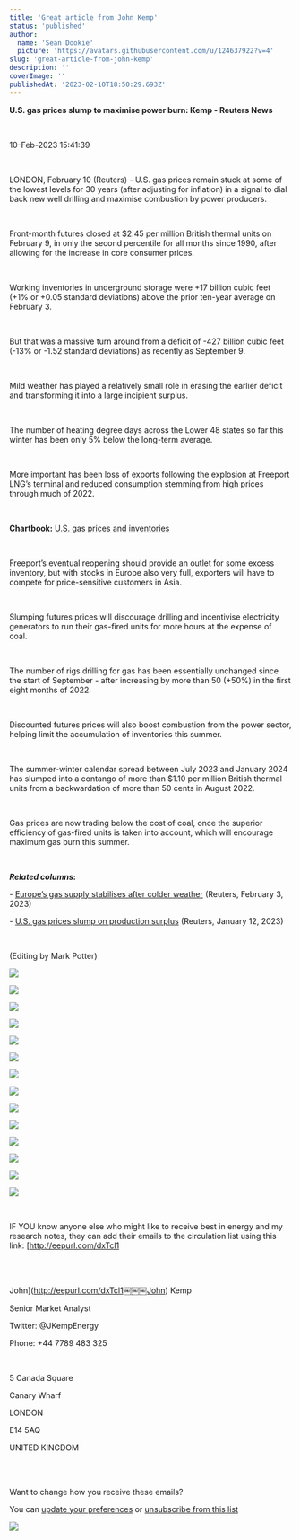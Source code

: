 ```yaml
---
title: 'Great article from John Kemp'
status: 'published'
author:
  name: 'Sean Dookie'
  picture: 'https://avatars.githubusercontent.com/u/124637922?v=4'
slug: 'great-article-from-john-kemp'
description: ''
coverImage: ''
publishedAt: '2023-02-10T18:50:29.693Z'
---
```


**U.S. gas prices slump to maximise power burn: Kemp - Reuters News**<br>

<br>

10-Feb-2023 15:41:39<br>

<br>

LONDON, February 10 (Reuters) - U.S. gas prices remain stuck at some of the lowest levels for 30 years (after adjusting for inflation) in a signal to dial back new well drilling and maximise combustion by power producers.<br>

<br>

Front-month futures closed at $2.45 per million British thermal units on February 9, in only the second percentile for all months since 1990, after allowing for the increase in core consumer prices.<br>

<br>

Working inventories in underground storage were +17 billion cubic feet (+1% or +0.05 standard deviations) above the prior ten-year average on February 3.<br>

<br>

But that was a massive turn around from a deficit of -427 billion cubic feet (-13% or -1.52 standard deviations) as recently as September 9.<br>

<br>

Mild weather has played a relatively small role in erasing the earlier deficit and transforming it into a large incipient surplus.<br>

<br>

The number of heating degree days across the Lower 48 states so far this winter has been only 5% below the long-term average.<br>

<br>

More important has been loss of exports following the explosion at Freeport LNG’s terminal and reduced consumption stemming from high prices through much of 2022.<br>

<br>

**Chartbook:** [U.S. gas prices and inventories](https://twitter.us18.list-manage.com/track/click?u=92fd2e3ec7962cda008f0732a&id=3e3e22aa24&e=559da1d891)<br>

<br>

Freeport’s eventual reopening should provide an outlet for some excess inventory, but with stocks in Europe also very full, exporters will have to compete for price-sensitive customers in Asia.<br>

<br>

Slumping futures prices will discourage drilling and incentivise electricity generators to run their gas-fired units for more hours at the expense of coal.<br>

<br>

The number of rigs drilling for gas has been essentially unchanged since the start of September - after increasing by more than 50 (+50%) in the first eight months of 2022.<br>

<br>

Discounted futures prices will also boost combustion from the power sector, helping limit the accumulation of inventories this summer.<br>

<br>

The summer-winter calendar spread between July 2023 and January 2024 has slumped into a contango of more than $1.10 per million British thermal units from a backwardation of more than 50 cents in August 2022.<br>

<br>

Gas prices are now trading below the cost of coal, once the superior efficiency of gas-fired units is taken into account, which will encourage maximum gas burn this summer.<br>

<br>

***Related columns*:**<br>

\- [Europe’s gas supply stabilises after colder weather](https://twitter.us18.list-manage.com/track/click?u=92fd2e3ec7962cda008f0732a&id=5a8e861759&e=559da1d891) (Reuters, February 3, 2023)<br>

\- [U.S. gas prices slump on production surplus](https://twitter.us18.list-manage.com/track/click?u=92fd2e3ec7962cda008f0732a&id=66d4d2f6eb&e=559da1d891) (Reuters, January 12, 2023)<br>

<br>

(Editing by Mark Potter)<br>

![](https://ci4.googleusercontent.com/proxy/e_W3Emm199TPSyRKrmyDJ_NiBDbMm2NbDVieoo7L07QzbTiYQ64e9LZGnUesXgOMY1ml5uVT2PQoLBhSYMJn9xpuo6q22YmK9GWDj_8yxo2Ub2lojcrIAqVzeYtVqZ0YZV2tQ0IR_nvYnBk7J7YEFG_og-0wHw=s0-d-e1-ft#https://mcusercontent.com/92fd2e3ec7962cda008f0732a/images/d89453fd-d05c-4389-4109-d032062ccd39.png)

![](https://ci6.googleusercontent.com/proxy/fmWscIHmwIbundkfOWbTuDCN9wPMS2c9fsne91TDYdd2Y6R7SjREIVdDMIVRnkD371d6_zVVAKQdMIBW4El0lJMzxu8bMdam9jT0y-f_t__pOdXs41QqydEEe6M6l0xFu6CkHu4QmOyfcW5AySQJmOAcja66fQ=s0-d-e1-ft#https://mcusercontent.com/92fd2e3ec7962cda008f0732a/images/f4fc8e67-3437-7f9f-628c-c57d42b99573.png)

![](https://ci3.googleusercontent.com/proxy/rA1SODSergJyzQGIRIlrzvk0tfJ16JU_WwR7yAkFKgU7C-70L4VT9wRVevIP5_0nIFsxkDt0miaIDjKdJk_OdDvYe3snPpj5qPntV1YtQnWVZCCbzvK7faMAP-jBGwEleFpyohgBmmL-Ih-dOM4iLZtn6Fy3cA=s0-d-e1-ft#https://mcusercontent.com/92fd2e3ec7962cda008f0732a/images/09afc615-908f-e205-eaa5-770813149ed1.png)

![](https://ci5.googleusercontent.com/proxy/NXuOflhcvW_Gclw68XT6UDT9QfOIlU2x7kN3ozMbZNjUerxn249eXWiwmOFFibUWnBI6nyPBe7KJcxhIiIqHPj1tEvmuHmXx1PMTjHMsrtcKgJiJ-PZYn4psrBIDYC7tnCFgD_WCXSAdNqlj7Yd8RlWgbBVFSQ=s0-d-e1-ft#https://mcusercontent.com/92fd2e3ec7962cda008f0732a/images/c101da6a-93bd-22ac-1c20-925b6d487112.png)

![](https://ci6.googleusercontent.com/proxy/GaamR6pRp7Eq-XhZ8vjysE9JQvQFN6p-LQHXTDK5u1jGPyOo6sSPkqmE1yIuOVEZHDUKUzbCo3IZS4BmsGeydqWqMKHSfQtNQYrIV-gOJ6cmpaE-qkw4J7zLAZEgQIofxnCq39aGEx01_M-i-a7dk6xwYSLc4w=s0-d-e1-ft#https://mcusercontent.com/92fd2e3ec7962cda008f0732a/images/5a181380-6056-4c73-a4f0-1733291cee20.png)

![](https://ci5.googleusercontent.com/proxy/omJQ67RCZuN5pKpIwHn5x3alQap2li-Tk1FoEIT8N1ccO2eB04TyWkP2zQHRwmLd_YIKlq2lXW51zuDR3jIwZHxe-qJBOmQEb5P4Gl49eBS_rV78rxzw7bJTgucFc1QEWvttlnJMti_EPCcouYv9Ca-DQnNPIw=s0-d-e1-ft#https://mcusercontent.com/92fd2e3ec7962cda008f0732a/images/eeb46e13-fe0f-3bfb-f30f-bf4ac2093434.png)

![](https://ci3.googleusercontent.com/proxy/pLba_DUgvh2We7hRkOP4WGdmrPmdJOYQav0NfXqEMk5fOCqd72IGTZFeMUWRVUpDeNnlkifVSQTvEBn6kob8vh4iHa9YHU0nrfZzMWtlsHYmLalI8gRQwFff1cPqzUm2eXBBv6JR73-oon7Rbb21YlJnhvX8DQ=s0-d-e1-ft#https://mcusercontent.com/92fd2e3ec7962cda008f0732a/images/8a06f429-539c-138f-b0f4-6936b18e9b06.png)

![](https://ci3.googleusercontent.com/proxy/1w6kCnd4FwWI6fZkOu2plBKsY99yYcjCvmtIYvcBzEZeKj4K85jjREGnhm-8U6RCm4PxWMbRR3h5Jm0Emt3atqXsY-DAdzZOL-ffLDHP5Or0H-tXXkbU37IAVAbWbjbyzbr_qRiTWjH1d7Jjx9tYfHIYpgUH6g=s0-d-e1-ft#https://mcusercontent.com/92fd2e3ec7962cda008f0732a/images/7781ba27-72dd-523e-2839-0ff5d6346bc0.png)

![](https://ci4.googleusercontent.com/proxy/5Pl_d2oQiNrx8p_jS5mrfstnK2DuxhWGw9HklP4eqSoshvpstWu0cHUOQuPlj8kudafAF3wW3rpCA1-YBLX-aZZsSsFQNOq7bsVLjPl1WdnVZidn4id8Rg5iKmIzCpBpnpQQkc23vEWKebWXHrwSqcWeLPZoKg=s0-d-e1-ft#https://mcusercontent.com/92fd2e3ec7962cda008f0732a/images/a5c3de63-64ea-a7d9-d667-4d1755ead321.png)

![](https://ci4.googleusercontent.com/proxy/YxWZKy8KYc7fu7uWECffEdxX-pnq9kVvtWKhcEowRMrxXJI1O3VSwmSlHFV2YPR3JD_qErok_QikBHC6VdgjpYwBoq5Q2H1oAZ0SygXihCneuxIEBU91OpLO7qGrw2NCYfq2YcRwu1ndbHGJhN7UbBS8GCKsgQ=s0-d-e1-ft#https://mcusercontent.com/92fd2e3ec7962cda008f0732a/images/aee615e8-ef0e-6f33-002c-1609719942b0.png)

![](https://ci5.googleusercontent.com/proxy/3I9U_JaTC1WDsXHPw3ECuX3ka5oii31pAokl0FqpO0gNh_hJutFK4b2BNs8KQHis7y_m4pN6xsHgIjYU0eBpNADZTnaShJE-UWU7hLo0aQJRb2JEleY2lSitqv43CQJfxvSDqJ1w-frV5sAlJQEXLT5cBD4hNA=s0-d-e1-ft#https://mcusercontent.com/92fd2e3ec7962cda008f0732a/images/58dbbd57-b7ee-a347-5adf-459532a5b177.png)

![](https://ci4.googleusercontent.com/proxy/pIGji1GC2NVnUy7xggb-7QUxIyVGzTZg-QjJFxYkVpJW6rbRjR8TbzD57U-9iTpVE1IXVkj-NjeR49jZ_sbdpMqtSqjlIXqYz67V8OIihOLk2MbPpamLW8WwR8mVrkNjM93ZBEnitAgK6DFRjk4N0bb4tzB-KA=s0-d-e1-ft#https://mcusercontent.com/92fd2e3ec7962cda008f0732a/images/7496dad8-8616-06cf-af8b-925c66b33b3c.png)

![](https://ci5.googleusercontent.com/proxy/FrcFtgphYoYq1IuSum6yqj8Wk7iHto4p1PBm4ho36fM0cQIZwRMfRuFEym1klLCW9H7EJ9ICRkC3-gXFLetRDqqsFUjQdV4KILTlD1MnNLbE-ue60shembqavspc_jKWRF9r200z9zaFfZtsgAbLg2nB-W5CXw=s0-d-e1-ft#https://mcusercontent.com/92fd2e3ec7962cda008f0732a/images/cbaab334-0036-0a28-b503-66cdc1a2ca5c.png)

![](https://ci4.googleusercontent.com/proxy/jec3YInvJraigz4z91rYIv_odLWhvIptqpsiGDaC-MIC_-tPVQm8kMzgmk5QOICVJ35rqLWpzaGllunzbgaoj2MWp1I4KnsRZa-zK1ciFUM_AmpfNTMrz7axCugabS661rRTKvvGB5QNgsCRuZmlIDnJdd1lkQ=s0-d-e1-ft#https://mcusercontent.com/92fd2e3ec7962cda008f0732a/images/408c8067-81b7-1ee8-7956-141fdde392ca.png)

<br>

IF YOU know anyone else who might like to receive best in energy and my research notes, they can add their emails to the circulation list using this link: [http://eepurl.com/dxTcl1<br>

<br>

<br>

John](http://eepurl.com/dxTcl1￼￼￼John) Kemp<br>

Senior Market Analyst<br>

Twitter: @JKempEnergy<br>

Phone: +44 7789 483 325<br>

<br>

5 Canada Square<br>

Canary Wharf<br>

LONDON<br>

E14 5AQ<br>

UNITED KINGDOM<br>

<br>

<br>

Want to change how you receive these emails?<br>

You can [update your preferences](https://twitter.us18.list-manage.com/profile?u=92fd2e3ec7962cda008f0732a&id=a5736ab8e1&e=559da1d891&c=be921b4627) or [unsubscribe from this list](https://twitter.us18.list-manage.com/unsubscribe?u=92fd2e3ec7962cda008f0732a&id=a5736ab8e1&e=559da1d891&c=be921b4627)

![](https://ci4.googleusercontent.com/proxy/iZT3SC1OfRGeZLefTEb9E_RWAlvdadXrFvVdnnu8eqLfKVfmOanSBORf9uyhQ5LCB9GiAY5ztgKpas9mCtdaJEZ3QMllshDSi861WeNgHPD1oPuXg0LXm0Q29ImGIN7cWDAB8R-mPNr94ZsMiTDyb-dwnZQmspIhYJXbZG0=s0-d-e1-ft#https://twitter.us18.list-manage.com/track/open.php?u=92fd2e3ec7962cda008f0732a&id=be921b4627&e=559da1d891)

